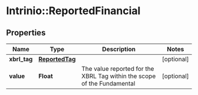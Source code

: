 # Intrinio::ReportedFinancial

## Properties
Name | Type | Description | Notes
------------ | ------------- | ------------- | -------------
**xbrl_tag** | [**ReportedTag**](ReportedTag.md) |  | [optional] 
**value** | **Float** | The value reported for the XBRL Tag within the scope of the Fundamental | [optional] 


